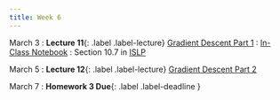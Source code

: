 ```yaml
---
title: Week 6
---
```





March 3
: **Lecture 11**{: .label .label-lecture} [Gradient Descent Part 1](https://docs.google.com/presentation/d/1sHTsQ5ktFxOkmTtdtBCp5q06W-6QBj6dizVT6BXMciA/edit?usp=sharing)
	: [In-Class Notebook](https://colab.research.google.com/drive/14Qn_zq8YzlybT7L1B3nBMTU1Ko7Qi9_n?usp=sharing)
	: Section 10.7 in [ISLP](https://www.statlearning.com) 




March 5
: **Lecture 12**{: .label .label-lecture} [Gradient Descent Part 2](https://docs.google.com/presentation/d/1GzWCCsuQe5ucMg-fxTE6JaqJQU2yPZqTKpoO8CxBuoY/edit?usp=sharing)


March 7
: **Homework 3 Due**{: .label .label-deadline } 
